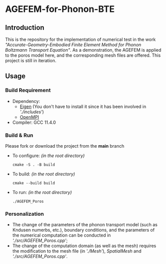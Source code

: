 # AGEFEM-for-Phonon-BTE

## Introduction
This is the repository for the implementation of numerical test in the work _"Accurate-Geometry-Embodied Finite Element Method for Phonon Boltzmann Transport Equation"_. As a demonstration, the AGEFEM is applied to the poros model here, and the corresponding mesh files are offered. This project is still in iteration.

## Usage
### Build Requirement
- Dependency:
    - [Eigen](https://eigen.tuxfamily.org/index.php?title=Main_Page) (You don't have to install it since it has been involved in _'./includes'_)
    - [OpenMPI](https://www.open-mpi.org/)
- Compiler: GCC 11.4.0
### Build & Run
Please fork or download the project from the **main** branch
- To configure: _(in the root directory)_

    `cmake -S . -B build`

- To build: _(in the root directory)_

    `cmake --build build`

- To run: _(in the root directory)_

    `./AGEFEM_Poros`

### Personalization
- The change of the parameters of the phonon transport model (such as Kndusen numerbs, etc.), boundary conditions, and the parameters of the numerical computation can be conducted in _'./src/AGEFEM_Poros.cpp'_;
- The change of the computation domain (as well as the mesh) requires the modification to the mesh file (in _'./Mesh'_), _SpatialMesh_ and _'./src/AGEFEM_Poros.cpp'_.
